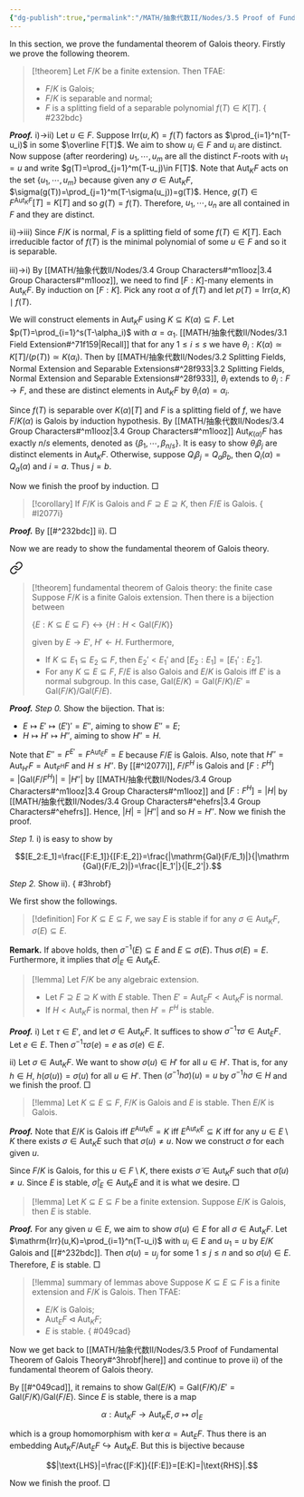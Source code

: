 ```yaml
---
{"dg-publish":true,"permalink":"/MATH/抽象代数II/Nodes/3.5 Proof of Fundamental Theorem of Galois Theory/","dgPassFrontmatter":true}
---
```



In this section, we prove the fundamental theorem of Galois theory. Firstly we prove the following theorem.

> [!theorem]
> Let $F/K$ be a finite extension. Then TFAE:
> - $F/K$ is Galois;
> - $F/K$ is separable and normal;
> - $F$ is a splitting field of a separable polynomial $f(T)\in K[T]$. 
{ #232bdc}


**_Proof._**
i)->ii) Let $u\in F$. Suppose $\mathrm{Irr}(u,K)=f(T)$ factors as $\prod_{i=1}^n(T-u_i)$ in some $\overline F[T]$. We aim to show $u_i\in F$ and $u_i$ are distinct. Now suppose (after reordering) $u_1,\cdots,u_m$ are all the distinct $F$-roots with $u_1=u$ and write $g(T)=\prod_{j=1}^m(T-u_j)\in F[T]$. Note that $\mathrm{Aut}_KF$ acts on the set $\{u_1,\cdots,u_m\}$ because given any $\sigma\in\mathrm{Aut}_KF$, $\sigma(g(T))=\prod_{j=1}^m(T-\sigma(u_j))=g(T)$. Hence, $g(T)\in F^{\mathrm{Aut}_KF}[T]=K[T]$ and so $g(T)=f(T)$. Therefore, $u_1,\cdots,u_n$ are all contained in $F$ and they are distinct.

ii)->iii) Since $F/K$ is normal, $F$ is a splitting field of some $f(T)\in K[T]$. Each irreducible factor of $f(T)$ is the minimal polynomial of some $u\in F$ and so it is separable.

iii)->i) By [[MATH/抽象代数II/Nodes/3.4 Group Characters#^m1looz\|3.4 Group Characters#^m1looz]], we need to find $[F:K]$-many elements in $\mathrm{Aut}_KF$. By induction on $[F:K]$. Pick any root $\alpha$ of $f(T)$ and let $p(T)=\mathrm{Irr}(\alpha,K)\mid f(T)$. 

We will construct elements in $\mathrm{Aut}_KF$ using $K\subseteq K(\alpha)\subseteq F$. Let $p(T)=\prod_{i=1}^s(T-\alpha_i)$ with $\alpha=\alpha_1$. [[MATH/抽象代数II/Nodes/3.1 Field Extension#^71f159\|Recall]] that for any $1\leqslant i\leqslant s$ we have $\theta_i:K(\alpha)\simeq K[T]/(p(T))\simeq K(\alpha_i)$. Then by [[MATH/抽象代数II/Nodes/3.2 Splitting Fields, Normal Extension and Separable Extensions#^28f933\|3.2 Splitting Fields, Normal Extension and Separable Extensions#^28f933]], $\theta_i$ extends to $\theta_i:F\to F$, and these are distinct elements in $\mathrm{Aut}_KF$ by $\theta_i(\alpha)=\alpha_i$. 

Since $f(T)$ is separable over $K(\alpha)[T]$ and $F$ is a splitting field of $f$, we have $F/K(\alpha)$ is Galois by induction hypothesis. By [[MATH/抽象代数II/Nodes/3.4 Group Characters#^m1looz\|3.4 Group Characters#^m1looz]] $\mathrm{Aut}_{K(\alpha)}F$ has exactly $n/s$ elements, denoted as $\{\beta_1,\cdots,\beta_{n/s}\}$. It is easy to show $\theta_i\beta_j$ are distinct elements in $\mathrm{Aut}_KF$. Otherwise, suppose $Q_i\beta_j=Q_a\beta_b$, then $Q_i(\alpha)=Q_a(\alpha)$ and $i=a$. Thus $j=b$. 

Now we finish the proof by induction.
□


> [!corollary]
> If $F/K$ is Galois and $F\supseteq E\supseteq K$, then $F/E$ is Galois. 
{ #l2077i}


**_Proof._**
By [[#^232bdc]] ii).
□


Now we are ready to show the fundamental theorem of Galois theory.


<div class="transclusion internal-embed is-loaded"><a class="markdown-embed-link" href="/MATH/抽象代数II/Nodes/3.3 Galois Extension/#pmz37u" aria-label="Open link"><svg xmlns="http://www.w3.org/2000/svg" width="24" height="24" viewBox="0 0 24 24" fill="none" stroke="currentColor" stroke-width="2" stroke-linecap="round" stroke-linejoin="round" class="svg-icon lucide-link"><path d="M10 13a5 5 0 0 0 7.54.54l3-3a5 5 0 0 0-7.07-7.07l-1.72 1.71"></path><path d="M14 11a5 5 0 0 0-7.54-.54l-3 3a5 5 0 0 0 7.07 7.07l1.71-1.71"></path></svg></a><div class="markdown-embed">



> [!theorem] fundamental theorem of Galois theory: the finite case
> Suppose $F/K$ is a finite Galois extension. Then there is a bijection between 
> 
> $\{E:K\subseteq E\subseteq F\}\longleftrightarrow \{H:H<\mathrm{Gal}(F/K)\}$
> 
> given by $E\to E'$, $H'\gets H$. Furthermore,
> - If $K\subseteq E_1\subseteq E_2\subseteq F$, then $E_2'<E_1'$ and $[E_2:E_1]=[E_1':E_2']$.
> - For any $K\subseteq E\subseteq F$, $F/E$ is also Galois and $E/K$ is Galois iff $E'$ is a normal subgroup. In this case, $\mathrm{Gal}(E/K)=\mathrm{Gal}(F/K)/E'=\mathrm{Gal}(F/K)/\mathrm{Gal}(F/E)$. 

</div></div>


**_Proof._**
*Step 0.* Show the bijection. That is:
- $E\mapsto E'\mapsto (E')'=E''$, aiming to show $E''=E$;
- $H\mapsto H'\mapsto H''$, aiming to show $H''=H$.

Note that $E''=F^{E'}=F^{\mathrm{Aut}_EF}=E$ because $F/E$ is Galois. Also, note that $H''=\mathrm{Aut}_{H'}F=\mathrm{Aut}_{F^H}F$ and $H\leqslant H''$. By [[#^l2077i]], $F/F^H$ is Galois and $[F:F^H]=|\mathrm{Gal}(F/F^H)|=|H''|$ by [[MATH/抽象代数II/Nodes/3.4 Group Characters#^m1looz\|3.4 Group Characters#^m1looz]] and $[F:F^H]=|H|$ by [[MATH/抽象代数II/Nodes/3.4 Group Characters#^ehefrs\|3.4 Group Characters#^ehefrs]]. Hence, $|H|=|H''|$ and so $H=H''$. Now we finish the proof.

*Step 1.* i) is easy to show by

$$[E_2:E_1]=\frac{[F:E_1]}{[F:E_2]}=\frac{|\mathrm{Gal}(F/E_1)|}{|\mathrm {Gal}(F/E_2)|}=\frac{|E_1'|}{|E_2'|}.$$

*Step 2.* Show ii).
{ #3hrobf}


We first show the followings.

> [!definition]
> For $K\subseteq E\subseteq F$, we say $E$ is stable if for any $\sigma\in\mathrm{Aut}_KF$, $\sigma(E)\subseteq E$. 

**Remark.** If above holds, then $\sigma^{-1}(E)\subseteq E$ and $E\subseteq \sigma(E)$. Thus $\sigma(E)=E$. Furthermore, it implies that $\sigma|_E\in\mathrm{Aut}_KE$. 

> [!lemma]
> Let $F/K$ be any algebraic extension. 
> - Let $F\supseteq E\supseteq K$ with $E$ stable. Then $E'=\mathrm{Aut}_EF<\mathrm{Aut}_KF$ is normal.
> - If $H<\mathrm{Aut}_KF$ is normal, then $H'=F^H$ is stable.

**_Proof._**
i) Let $\tau\in E'$, and let $\sigma\in \mathrm{Aut}_KF$. It suffices to show $\sigma^{-1}\tau\sigma\in\mathrm{Aut}_EF$. Let $e\in E$. Then $\sigma^{-1}\tau\sigma(e)=e$ as $\sigma(e)\in E$. 

ii) Let $\sigma\in\mathrm{Aut}_KF$. We want to show $\sigma(u)\in H'$ for all $u\in H'$. That is, for any $h\in H$, $h(\sigma(u))=\sigma(u)$ for all $u\in H'$. Then $(\sigma^{-1}h\sigma)(u)=u$ by $\sigma^{-1}h\sigma\in H$ and we finish the proof.
□


> [!lemma]
> Let $K\subseteq E\subseteq F$, $F/K$ is Galois and $E$ is stable. Then $E/K$ is Galois.

**_Proof._**
Note that $E/K$ is Galois iff $E^{\mathrm{Aut}_KE}=K$ iff $E^{\mathrm{Aut}_KE}\subseteq K$ iff for any $u\in E\setminus K$ there exists $\sigma\in\mathrm{Aut}_KE$ such that $\sigma(u)\neq u$. Now we construct $\sigma$ for each given $u$.

Since $F/K$ is Galois, for this $u\in F\setminus K$, there exists $\widetilde\sigma\in \mathrm{Aut}_KF$ such that $\widetilde \sigma(u)\neq u$. Since $E$ is stable, $\widetilde\sigma|_E\in\mathrm{Aut}_KE$ and it is what we desire.
□


> [!lemma]
> Let $K\subseteq E\subseteq F$ be a finite extension. Suppose $E/K$ is Galois, then $E$ is stable.

**_Proof._**
For any given $u\in E$, we aim to show $\sigma(u)\in E$ for all $\sigma\in\mathrm{Aut}_KF$. Let $\mathrm{Irr}(u,K)=\prod_{i=1}^n(T-u_i)$ with $u_i\in E$ and $u_1=u$ by $E/K$ Galois and [[#^232bdc]]. Then $\sigma(u)=u_j$ for some $1\leqslant j\leqslant n$ and so $\sigma(u)\in E$. Therefore, $E$ is stable.
□


> [!lemma] summary of lemmas above
> Suppose $K\subseteq E\subseteq F$ is a finite extension and $F/K$ is Galois. Then TFAE:
> - $E/K$ is Galois;
> - $\mathrm{Aut}_EF\lhd\mathrm{Aut}_KF$;
> - $E$ is stable.
{ #049cad}


Now we get back to [[MATH/抽象代数II/Nodes/3.5 Proof of Fundamental Theorem of Galois Theory#^3hrobf\|here]] and continue to prove ii) of the fundamental theorem of Galois theory. 

By [[#^049cad]], it remains to show $\mathrm{Gal}(E/K)=\mathrm{Gal}(F/K)/E'=\mathrm{Gal}(F/K)/\mathrm{Gal}(F/E)$. Since $E$ is stable, there is a map 

$$\alpha:\mathrm{Aut} _KF\to\mathrm{Aut} _KE,\sigma\mapsto\sigma|_E$$

which is a group homomorphism with $\ker \alpha=\mathrm{Aut}_EF$. Thus there is an embedding $\mathrm{Aut}_KF/\mathrm{Aut}_EF\hookrightarrow \mathrm{Aut}_KE$. But this is bijective because 

$$|\text{LHS}|=\frac{[F:K]}{[F:E]}=[E:K]=|\text{RHS}|.$$

Now we finish the proof.
□
